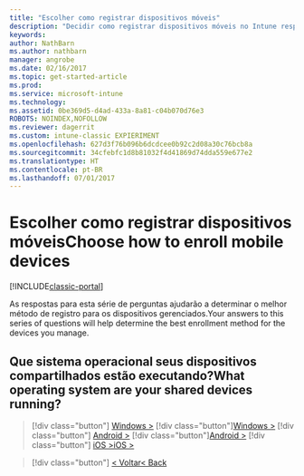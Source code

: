 ```yaml
---
title: "Escolher como registrar dispositivos móveis"
description: "Decidir como registrar dispositivos móveis no Intune respondendo algumas perguntas simples"
keywords: 
author: NathBarn
ms.author: nathbarn
manager: angrobe
ms.date: 02/16/2017
ms.topic: get-started-article
ms.prod: 
ms.service: microsoft-intune
ms.technology: 
ms.assetid: 0be369d5-d4ad-433a-8a81-c04b070d76e3
ROBOTS: NOINDEX,NOFOLLOW
ms.reviewer: dagerrit
ms.custom: intune-classic EXPIERIMENT
ms.openlocfilehash: 627d3f76b096b6dcdcee0b92c2d08a30c76bcb8a
ms.sourcegitcommit: 34cfebfc1d8b81032f4d41869d74dda559e677e2
ms.translationtype: HT
ms.contentlocale: pt-BR
ms.lasthandoff: 07/01/2017
---
```

# <span data-ttu-id="a0c90-103">Escolher como registrar dispositivos móveis</span><span class="sxs-lookup"><span data-stu-id="a0c90-103">Choose how to enroll mobile devices</span></span>
<a id="choose-how-to-enroll-mobile-devices" class="xliff"></a>

[!INCLUDE[classic-portal](../includes/classic-portal.md)]

<span data-ttu-id="a0c90-104">As respostas para esta série de perguntas ajudarão a determinar o melhor método de registro para os dispositivos gerenciados.</span><span class="sxs-lookup"><span data-stu-id="a0c90-104">Your answers to this series of questions will help determine the best enrollment method for the devices you manage.</span></span>

## <span data-ttu-id="a0c90-105">**Que sistema operacional seus dispositivos compartilhados estão executando?**</span><span class="sxs-lookup"><span data-stu-id="a0c90-105">**What operating system are your shared devices running?**</span></span>
<a id="what-operating-system-are-your-shared-devices-running" class="xliff"></a>

> [!div class="button"]
<span data-ttu-id="a0c90-106">[Windows >](/intune-classic/deploy-use/enroll-corporate-owned-devices-with-the-device-enrollment-manager-in-microsoft-intune)
> [!div class="button"]</span><span class="sxs-lookup"><span data-stu-id="a0c90-106">[Windows >](/intune-classic/deploy-use/enroll-corporate-owned-devices-with-the-device-enrollment-manager-in-microsoft-intune)
[!div class="button"]</span></span>
> <span data-ttu-id="a0c90-107">[Android >](/intune-classic/deploy-use/enroll-corporate-owned-devices-with-the-device-enrollment-manager-in-microsoft-intune)
[!div class="button"]</span><span class="sxs-lookup"><span data-stu-id="a0c90-107">[Android >](/intune-classic/deploy-use/enroll-corporate-owned-devices-with-the-device-enrollment-manager-in-microsoft-intune)
[!div class="button"]</span></span>
[<span data-ttu-id="a0c90-108">iOS ></span><span class="sxs-lookup"><span data-stu-id="a0c90-108">iOS ></span></span>](choose-how-to-enroll-devices5.md)

> [!div class="button"]
[<span data-ttu-id="a0c90-109">< Voltar</span><span class="sxs-lookup"><span data-stu-id="a0c90-109">< Back</span></span>](choose-how-to-enroll-devices3.md)
